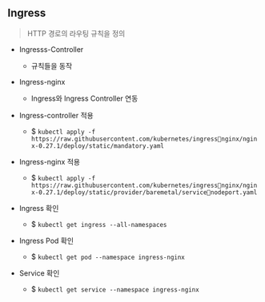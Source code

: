 ## Ingress

> HTTP 경로의 라우팅 규칙을 정의

- Ingresss-Controller
  - 규칙들을 동작
- Ingress-nginx
  - Ingress와 Ingress Controller 연동



- Ingress-controller 적용
  - $ `kubectl apply -f  https://raw.githubusercontent.com/kubernetes/ingressnginx/nginx-0.27.1/deploy/static/mandatory.yaml`



- Ingress-nginx 적용
  - $ `kubectl apply -f  https://raw.githubusercontent.com/kubernetes/ingressnginx/nginx-0.27.1/deploy/static/provider/baremetal/servicenodeport.yaml`



- Ingress 확인
  - $ `kubectl get ingress --all-namespaces`
- Ingress Pod 확인
  - $ `kubectl get pod --namespace ingress-nginx`
- Service 확인
  - $ `kubectl get service --namespace ingress-nginx`